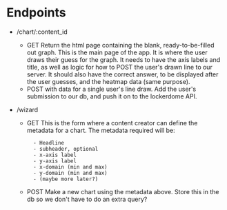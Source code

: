 # Endpoints

- /chart/:content_id

	- GET
		Return the html page containing the blank, ready-to-be-filled out graph. This is the main page of the app. It is where the user draws their guess for the graph. It needs to have the axis labels and title, as well as logic for how to POST the user's drawn line to our server. It should also have the correct answer, to be displayed after the user guesses, and the heatmap data (same purpose).
	- POST with data for a single user's line draw.
		Add the user's submission to our db, and push it on to the lockerdome API.
- /wizard

	- GET
		This is the form where a content creator can define the metadata for a chart. The metadata required will be:

			- Headline
			- subheader, optional
			- x-axis label
			- y-axis label
			- x-domain (min and max)
			- y-domain (min and max)
			- (maybe more later?)
	- POST
		Make a new chart using the metadata above. Store this in the db so we don't have to do an extra query?
